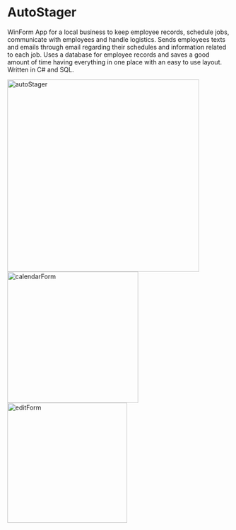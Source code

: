 # AutoStager
WinForm App for a local business to keep employee records, schedule jobs, communicate with employees and handle logistics. Sends employees texts and emails through email regarding their schedules and information related to each job. Uses a database for employee records and saves a good amount of time having everything in one place with an easy to use layout. Written in C# and SQL.

<img width="434" alt="autoStager" src="https://github.com/NatreJuris/AutoStager/assets/95266939/3a90201a-6527-47f5-9590-4feb76d8e729">
<img width="296" alt="calendarForm" src="https://github.com/NatreJuris/AutoStager/assets/95266939/0e4f62e2-1c5d-44df-8663-4fd5880d6bd1">
<img width="271" alt="editForm" src="https://github.com/NatreJuris/AutoStager/assets/95266939/232e924d-8228-4b44-94f2-9c15f7b6bc72">

